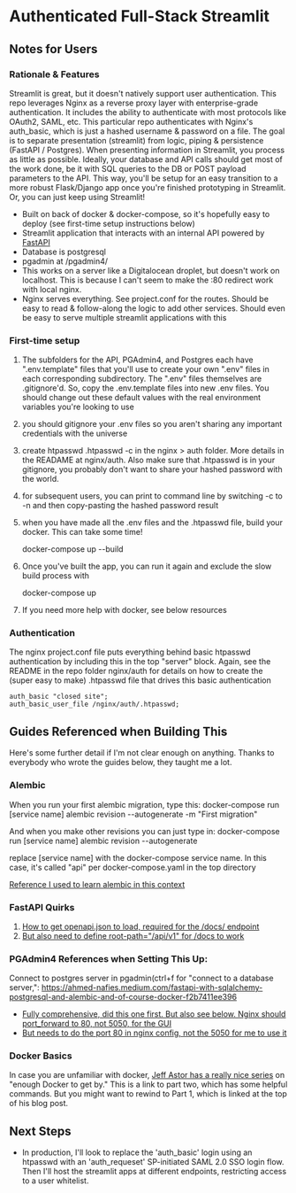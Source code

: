 # Authenticated Full-Stack Streamlit

## Notes for Users

### Rationale & Features
Streamlit is great, but it doesn't natively support user authentication. This repo leverages Nginx as a reverse proxy layer with enterprise-grade authentication. It includes the ability to authenticate with most protocols like OAuth2, SAML, etc. This particular repo authenticates with Nginx's auth_basic, which is just a hashed username & password on a file. The goal is to separate presentation (streamlit) from logic, piping & persistence (FastAPI / Postgres). When presenting information in Streamlit, you process as little as possible. Ideally, your database and API calls should get most of the work done, be it with SQL queries to the DB or POST payload parameters to the API. This way, you'll be setup for an easy transition to a more robust Flask/Django app once you're finished prototyping in Streamlit. Or, you can just keep using Streamlit!

- Built on back of docker & docker-compose, so it's hopefully easy to deploy (see first-time setup instructions below)
- Streamlit application that interacts with an internal API powered by [FastAPI](https://fastapi.tiangolo.com/)
- Database is postgresql
- pgadmin at /pgadmin4/
- This works on a server like a Digitalocean droplet, but doesn't work on localhost. This is because I can't seem to make the :80 redirect work with local nginx.
- Nginx serves everything. See project.conf for the routes. Should be easy to read & follow-along the logic to add other services. Should even be easy to serve multiple streamlit applications with this

### First-time setup
1. The subfolders for the API, PGAdmin4, and Postgres each have ".env.template" files that you'll use to create your own ".env" files in each corresponding subdirectory. The ".env" files themselves are .gitignore'd. So, copy the .env.template files into new .env files. You should change out these default values with the real environment variables you're looking to use
2. you should gitignore your .env files so you aren't sharing any important credentials with the universe
3. create htpasswd .htpasswd -c <user> in the nginx > auth folder. More details in the READAME at nginx/auth. Also make sure that .htpasswd is in your gitignore, you probably don't want to share your hashed password with the world.
4. for subsequent users, you can print to command line by switching -c to -n and then copy-pasting the hashed password result
5. when you have made all the .env files and the .htpasswd file, build your docker. This can take some time!

    docker-compose up --build
6. Once you've built the app, you can run it again and exclude the slow build process with

    docker-compose up

7. If you need more help with docker, see below resources

### Authentication
The nginx project.conf file puts everything behind basic htpasswd authentication by including this in the top "server" block. Again, see the README in the repo folder nginx/auth for details on how to create the (super easy to make) .htpasswd file that drives this basic authentication

    auth_basic "closed site";
    auth_basic_user_file /nginx/auth/.htpasswd;

## Guides Referenced when Building This
Here's some further detail if I'm not clear enough on anything. Thanks to everybody who wrote the guides below, they taught me a lot.

### Alembic
When you run your first alembic migration, type this:
    docker-compose run [service name] alembic revision --autogenerate -m "First migration"

And when you make other revisions you can just type in:
    docker-compose run [service name] alembic revision --autogenerate

replace [service name] with the docker-compose service name. In this case, it's called "api" per docker-compose.yaml in the top directory

[Reference I used to learn alembic in this context](https://ahmed-nafies.medium.com/fastapi-with-sqlalchemy-postgresql-and-alembic-and-of-course-docker-f2b7411ee396)

### FastAPI Quirks
1. [How to get openapi.json to load, required for the /docs/ endpoint](https://github.com/tiangolo/fastapi/issues/102#issuecomment-739520277)
2. [But also need to define root-path="/api/v1" for /docs to work](https://fastapi.tiangolo.com/advanced/behind-a-proxy/)

### PGAdmin4 References when Setting This Up:
Connect to postgres server in pgadmin(ctrl+f for "connect to a database server,": https://ahmed-nafies.medium.com/fastapi-with-sqlalchemy-postgresql-and-alembic-and-of-course-docker-f2b7411ee396

- [Fully comprehensive, did this one first. But also see below. Nginx should port_forward to 80, not 5050, for the GUI](https://www.enterprisedb.com/postgres-tutorials/reverse-proxying-pgadmin)
- [But needs to do the port 80 in nginx config, not the 5050 for me to use it](https://stackoverflow.com/questions/61802782/reverse-proxy-in-docker-using-nginx-for-pgadmin4)

### Docker Basics
In case you are unfamiliar with docker, [Jeff Astor has a really nice series](https://www.jeffastor.com/blog/pairing-a-postgresql-db-with-your-dockerized-fastapi-app) on "enough Docker to get by." This is a link to part two, which has some helpful commands. But you might want to rewind to Part 1, which is linked at the top of his blog post.

## Next Steps
- In production, I'll look to replace the 'auth_basic' login using an htpasswd with an 'auth_requeset' SP-initiated SAML 2.0 SSO login flow. Then I'll host the streamlit apps at different endpoints, restricting access to a user whitelist.